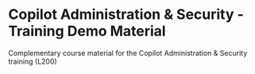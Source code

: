 # Copilot Administration & Security - Training Demo Material

Complementary course material for the Copilot Administration & Security training (L200)
